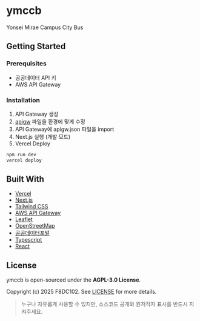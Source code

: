 # ymccb

Yonsei Mirae Campus City Bus

## Getting Started

### Prerequisites

- 공공데이터 API 키
- AWS API Gateway

### Installation

1. API Gateway 생성
2. [apigw](./apigw.json) 파일을 환경에 맞게 수정
3. API Gateway에 apigw.json 파일을 import
4. Next.js 실행 (개발 모드)
5. Vercel Deploy

```bash
npm run dev
vercel deploy
```

## Built With

- [Vercel](https://vercel.com/)
- [Next.js](https://nextjs.org/)
- [Tailwind CSS](https://tailwindcss.com/)
- [AWS API Gateway](https://aws.amazon.com/ko/api-gateway/)
- [Leaflet](https://leafletjs.com/)
- [OpenStreetMap](https://www.openstreetmap.org/)
- [공공데이터포털](https://www.data.go.kr/)
- [Typescript](https://www.typescriptlang.org/)
- [React](https://reactjs.org/)

## License

ymccb is open-sourced under the **AGPL-3.0 License**.

Copyright (c) 2025 F8DC102.
See [LICENSE](./LICENSE) for more details.

> 누구나 자유롭게 사용할 수 있지만, 소스코드 공개와 원저작자 표시를 반드시 지켜주세요.
